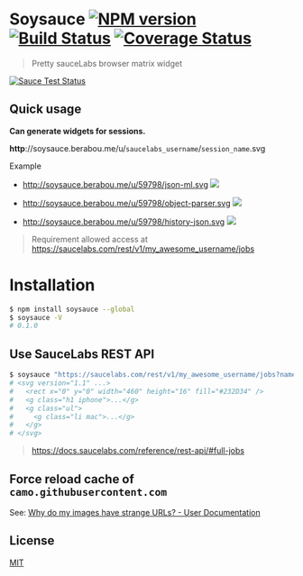 # Soysauce [![NPM version][npm-image]][npm] [![Build Status][travis-image]][travis] [![Coverage Status][coveralls-image]][coveralls]

> Pretty sauceLabs browser matrix widget

[![Sauce Test Status][sauce-image]][sauce]

## Quick usage

__Can generate widgets for sessions.__

__http__://soysauce.berabou.me/u/`saucelabs_username`/`session_name`.svg

Example
* http://soysauce.berabou.me/u/59798/json-ml.svg
  ![](http://soysauce.berabou.me/u/59798/json-ml.svg)

* http://soysauce.berabou.me/u/59798/object-parser.svg
  ![](http://soysauce.berabou.me/u/59798/object-parser.svg)

* http://soysauce.berabou.me/u/59798/history-json.svg
  ![](http://soysauce.berabou.me/u/59798/history-json.svg)

> Requirement allowed access at https://saucelabs.com/rest/v1/my_awesome_username/jobs

# Installation
```bash
$ npm install soysauce --global
$ soysauce -V
# 0.1.0
```

## Use SauceLabs REST API
```bash
$ soysauce "https://saucelabs.com/rest/v1/my_awesome_username/jobs?name=job_session_name&full=true&limit=50"
# <svg version="1.1" ...>
#   <rect x="0" y="0" width="460" height="16" fill="#232D34" />
#   <g class="h1 iphone">...</g>
#   <g class="ul">
#     <g class="li mac">...</g>
#   </g>
# </svg>
```

> https://docs.saucelabs.com/reference/rest-api/#full-jobs

## Force reload cache of `camo.githubusercontent.com`
See: [Why do my images have strange URLs? - User Documentation](https://help.github.com/articles/why-do-my-images-have-strange-urls/)

License
---
[MIT][License]

[License]: http://59naga.mit-license.org/

[sauce-image]: http://soysauce.berabou.me/u/59798/zuul-example.svg
[sauce]: https://saucelabs.com/u/59798
[npm-image]:https://img.shields.io/npm/v/soysauce.svg?style=flat-square
[npm]: https://npmjs.org/package/soysauce
[travis-image]: http://img.shields.io/travis/59naga/soysauce.svg?style=flat-square
[travis]: https://travis-ci.org/59naga/soysauce
[coveralls-image]: http://img.shields.io/coveralls/59naga/soysauce.svg?style=flat-square
[coveralls]: https://coveralls.io/r/59naga/soysauce?branch=master
